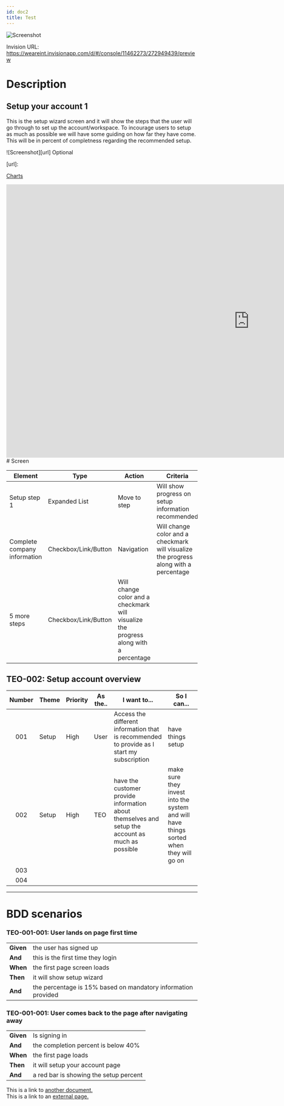 ```yaml
---
id: doc2
title: Test
---
```


![Screenshot][Picture]

[Picture]: https://weareint.invisionapp.com/static-signed/live-embed/199936544/275207496/1/latest/dN37a9Zh0qyFAzoHlD2Z2z0Zr9mUl8WcKMz1ZYxI2V9lVRRlEwkE5Q804eJAac0qxblEnfcJXVd5X8P5lLUutFglE/1.1.2-2x.png

Invision URL: https://weareint.invisionapp.com/d/#/console/11462273/272949439/preview

# Description
## Setup your account 1
This is the setup wizard screen and it will show the steps that the user will go through to set up the account/workspace. To incourage users to setup as much as possible we will have some guiding on how far they have come. This will be in percent of completness regarding the recommended setup.

![Screenshot][url] Optional

[url]: 

[Charts][Charts URL]

[Charts URL]: ../../Charts/Exports/index.html

<iframe width="1280" height="720" src="https://realtimeboard.com/app/board/o9J_kzAKsVw=/?moveToWidget=3074457346179286569" frameborder="0" scrolling="no" allowfullscreen></iframe>
# Screen

| Element | Type | Action | Criteria |
| -------- | ---- | ------ | -------- |
| Setup step 1 | Expanded List | Move to step | Will show progress on setup information recommended |
| Complete company information | Checkbox/Link/Button | Navigation | Will change color and a checkmark will visualize the progress along with a percentage |
| 5 more steps | Checkbox/Link/Button | Will change color and a checkmark will visualize the progress along with a percentage |


## TEO-002: Setup account overview
| Number | Theme | Priority | As the.. | I want to... | So I can...|
| :----: | ----- | -------- | ------------- | ------------ | -----------|
| 001 | Setup | High | User | Access the different information that is recommended to provide as I start my subscription | have things setup |
| 002 | Setup | High | TEO | have the customer provide information about themselves and setup the account as much as possible | make sure they invest into the system and will have things sorted when they will go on |
| 003 | 
| 004 | 

---

# BDD scenarios

### TEO-001-001: User lands on page first time
| | |
| --- | --- |
| **Given** | the user has signed up |
| **And** | this is the first time they login
| **When** | the first page screen loads 
| **Then** | it will show setup wizard 
| **And** | the percentage is 15% based on mandatory information provided

### TEO-001-001: User comes back to the page after navigating away
| | |
| --- | --- |
| **Given** | Is signing in
| **And** | the completion percent is below 40%
| **When** | the first page loads 
| **Then** | it will setup your account page 
| **And** | a red bar is showing the setup percent

This is a link to [another document.](doc3.md)  
This is a link to an [external page.](http://www.example.com)
